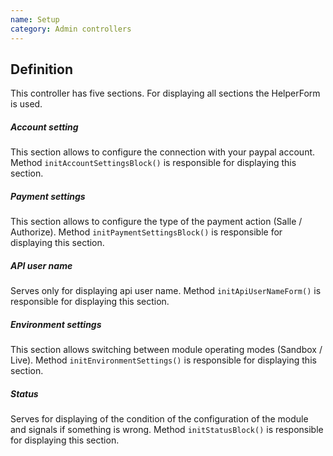```yaml
---
name: Setup
category: Admin controllers
---
```


## Definition

This controller has five sections. For displaying all sections the HelperForm is used.

##### Account setting

This section allows to configure the connection with your paypal account.
Method `initAccountSettingsBlock()` is responsible for displaying this section.

##### Payment settings

This section allows to configure the type of the payment action (Salle / Authorize).
Method `initPaymentSettingsBlock()` is responsible for displaying this section.

##### API user name

Serves only for displaying api user name. 
Method `initApiUserNameForm()` is responsible for displaying this section.

##### Environment settings

This section allows switching between module operating modes (Sandbox / Live).
Method `initEnvironmentSettings()` is responsible for displaying this section.

##### Status

Serves for displaying of the condition of the configuration of the module
and signals if something is wrong.
Method `initStatusBlock()` is responsible for displaying this section.